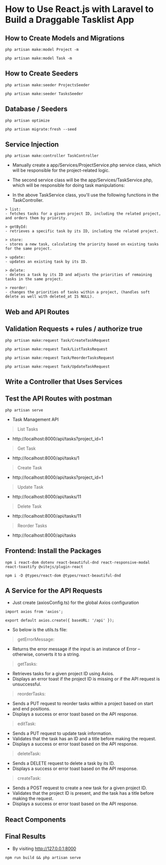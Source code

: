  # How to Use React.js with Laravel to Build a Draggable Tasklist App

 ## How to Create Models and Migrations
 ```
php artisan make:model Project -m

php artisan make:model Task -m
 ```

## How to Create Seeders

```
php artisan make:seeder ProjectsSeeder

php artisan make:seeder TasksSeeder
```


## Database / Seeders
```
php artisan optimize

php artisan migrate:fresh --seed
```

## Service Injection

```
php artisan make:controller TaskController

```

- Manually create a app/Services/ProjectService.php service class, which will be responsible for the project-related logic.

- The second service class will be the app/Services/TaskService.php, which will be responsible for doing task manipulations:

- In the above TaskService class, you'll use the following functions in the TaskController.
```
> list: 
- fetches tasks for a given project ID, including the related project, and orders them by priority.

> getById: 
- retrieves a specific task by its ID, including the related project.

> store: 
- stores a new task, calculating the priority based on existing tasks for the same project.

> update: 
- updates an existing task by its ID.

> delete: 
- deletes a task by its ID and adjusts the priorities of remaining tasks in the same project.

> reorder: 
- changes the priorities of tasks within a project, (handles soft delete as well with deleted_at IS NULL).
```

## Web and API Routes

## Validation Requests + rules / authorize true

```
php artisan make:request Task/CreateTaskRequest

php artisan make:request Task/ListTasksRequest

php artisan make:request Task/ReorderTasksRequest

php artisan make:request Task/UpdateTaskRequest
``` 

## Write a Controller that Uses Services

## Test the API Routes with postman

```
php artisan serve
```
- Task Management API

> List Tasks
- http://localhost:8000/api/tasks?project_id=1

> Get Task
- http://localhost:8000/api/tasks/1

> Create Task
- http://localhost:8000/api/tasks?project_id=1

> Update Task
- http://localhost:8000/api/tasks/11

> Delete Task
- http://localhost:8000/api/tasks/11

> Reorder Tasks 
- http://localhost:8000/api/tasks



## Frontend: Install the Packages

```
npm i react-dom dotenv react-beautiful-dnd react-responsive-modal react-toastify @vitejs/plugin-react

npm i -D @types/react-dom @types/react-beautiful-dnd
```

## A Service for the API Requests
 
 - Just create (axiosConfig.ts) for the global Axios configuration
  
```
import axios from 'axios';

export default axios.create({ baseURL: '/api' });
```

- So below is the utils.ts file:

> getErrorMessage: 
- Returns the error message if the input is an instance of Error – otherwise, converts it to a string.

> getTasks: 
- Retrieves tasks for a given project ID using Axios. 
- Displays an error toast if the project ID is missing or if the API request is unsuccessful.

> reorderTasks: 
- Sends a PUT request to reorder tasks within a project based on start and end positions. 
- Displays a success or error toast based on the API response.
  
> editTask: 
- Sends a PUT request to update task information. 
- Validates that the task has an ID and a title before making the request. 
- Displays a success or error toast based on the API response.

> deleteTask: 
- Sends a DELETE request to delete a task by its ID. 
- Displays a success or error toast based on the API response.

> createTask: 
- Sends a POST request to create a new task for a given project ID. 
- Validates that the project ID is present, and the task has a title before making the request. 
- Displays a success or error toast based on the API response.


## React Components

## Final Results

- By visiting http://127.0.0.1:8000
  
```
npm run build && php artisan serve
```
